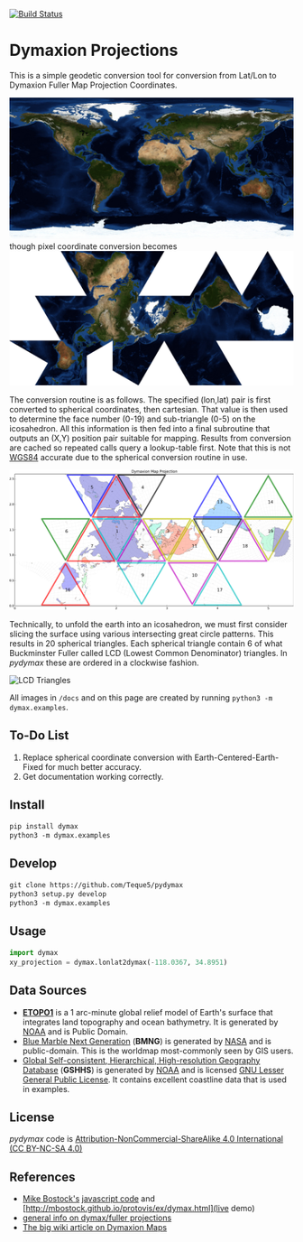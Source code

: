 [![Build Status](https://travis-ci.org/Teque5/pydymax.svg?branch=master)](https://travis-ci.org/Teque5/pydymax)

# Dymaxion Projections
This is a simple geodetic conversion tool for conversion from Lat/Lon to Dymaxion Fuller Map Projection Coordinates.

![Rectilinear Blue Marble](dymax/data/bmng.jpg)
though pixel coordinate conversion becomes
![Dymax Blue Marble](docs/dymax_bmng.png)

The conversion routine is as follows. The specified (lon,lat) pair is first converted to spherical coordinates, then cartesian. That value is then used to determine the face number (0-19) and sub-triangle (0-5) on the icosahedron. All this information is then fed into a final subroutine that outputs an (X,Y) position pair suitable for mapping. Results from conversion are cached so repeated calls query a lookup-table first. Note that this is not [WGS84](http://en.wikipedia.org/wiki/World_Geodetic_System#A_new_World_Geodetic_System:_WGS_84) accurate due to the spherical conversion routine in use.

![Icosahedron Faces](docs/dymax_earthmeridianstriangles.png)

Technically, to unfold the earth into an icosahedron, we must first consider slicing the surface using various intersecting great circle patterns. This results in 20 spherical triangles. Each spherical triangle contain 6 of what Buckminster Fuller called LCD (Lowest Common Denominator) triangles. In *pydymax* these are ordered in a clockwise fashion.

![LCD Triangles](docs/dymax_earthsubtriangles.png)

All images in `/docs` and on this page are created by running `python3 -m dymax.examples`.

## To-Do List
1) Replace spherical coordinate conversion with Earth-Centered-Earth-Fixed for much better accuracy.
2) Get documentation working correctly.

## Install
```
pip install dymax
python3 -m dymax.examples
```

## Develop
```
git clone https://github.com/Teque5/pydymax
python3 setup.py develop
python3 -m dymax.examples
```

## Usage
```python
import dymax
xy_projection = dymax.lonlat2dymax(-118.0367, 34.8951)
```

## Data Sources
* [**ETOPO1**](https://www.ngdc.noaa.gov/mgg/global/global.html) is a 1 arc-minute global relief model of Earth's surface that integrates land topography and ocean bathymetry. It is generated by [NOAA](noaa.gov) and is Public Domain.
* [Blue Marble Next Generation](http://visibleearth.nasa.gov/view.php?id=73570) (**BMNG**) is generated by [NASA](nasa.gov) and is public-domain. This is the worldmap most-commonly seen by GIS users.
* [Global Self-consistent, Hierarchical, High-resolution Geography Database](http://www.ngdc.noaa.gov/mgg/shorelines/gshhs.html) (**GSHHS**) is generated by [NOAA](noaa.gov) and is licensed [GNU Lesser General Public License](http://www.gnu.org/licenses/lgpl.html). It contains excellent coastline data that is used in examples.

## License
*pydymax* code is [Attribution-NonCommercial-ShareAlike 4.0 International (CC BY-NC-SA 4.0)](http://creativecommons.org/licenses/by-nc-sa/4.0/)

## References
* [Mike Bostock's](https://github.com/mbostock) [javascript code](http://mbostock.github.io/protovis/ex/dymax.js) and [http://mbostock.github.io/protovis/ex/dymax.html](live demo)
* [general info on dymax/fuller projections](http://www.progonos.com/furuti/MapProj/Normal/ProjPoly/projPoly3.html)
* [The big wiki article on Dymaxion Maps](http://en.wikipedia.org/wiki/Dymaxion_map)
